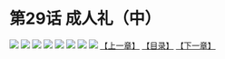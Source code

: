 # 第29话 成人礼（中）
![](https://mhpic.xiaomingtaiji.net/comic/D/斗破苍穹拆分版/29话/1.jpg-zymk.middle.webp)
![](https://mhpic.xiaomingtaiji.net/comic/D/斗破苍穹拆分版/29话/2.jpg-zymk.middle.webp)
![](https://mhpic.xiaomingtaiji.net/comic/D/斗破苍穹拆分版/29话/3.jpg-zymk.middle.webp)
![](https://mhpic.xiaomingtaiji.net/comic/D/斗破苍穹拆分版/29话/4.jpg-zymk.middle.webp)
![](https://mhpic.xiaomingtaiji.net/comic/D/斗破苍穹拆分版/29话/5.jpg-zymk.middle.webp)
![](https://mhpic.xiaomingtaiji.net/comic/D/斗破苍穹拆分版/29话/6.jpg-zymk.middle.webp)
![](https://mhpic.xiaomingtaiji.net/comic/D/斗破苍穹拆分版/29话/7.jpg-zymk.middle.webp)
![](https://mhpic.xiaomingtaiji.net/comic/D/斗破苍穹拆分版/29话/8.jpg-zymk.middle.webp)
[【上一章】](./28.md)
[【目录】](./README.md)
[【下一章】](./30.md)
